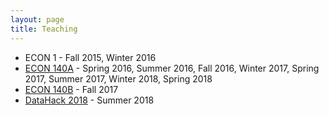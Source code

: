 ```yaml
---
layout: page
title: Teaching
---
```


* ECON 1 - Fall 2015, Winter 2016 
* [ECON 140A](teaching/140A.md) - Spring 2016, Summer 2016, Fall 2016, Winter 2017, Spring 2017, Summer 2017, Winter 2018, Spring 2018
* [ECON 140B](teaching/140B.md) - Fall 2017
* [DataHack 2018](teaching/datahack.md) - Summer 2018
